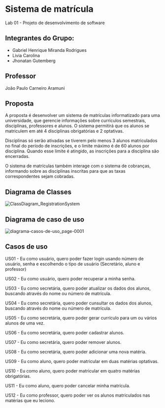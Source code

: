 # Sistema de matrícula

Lab 01 - Projeto de desenvolvimento de software

## Integrantes do Grupo:
- Gabriel Henrique Miranda Rodrigues
- Livia Carolina
- Jhonatan Gutemberg

## Professor
João Paulo Carneiro Aramuni

## Proposta
A proposta é desenvolver um sistema de matrículas informatizado para uma universidade, que gerencie informações sobre currículos semestrais, disciplinas, professores e alunos. O sistema permitirá que os alunos se matriculem em até 4 disciplinas obrigatórias e 2 optativas. 

Disciplinas só serão ativadas se tiverem pelo menos 3 alunos matriculados no final do período de inscrições, e o limite máximo é de 60 alunos por disciplina. Quando esse limite é atingido, as inscrições para a disciplina são encerradas.

O sistema de matrículas também interage com o sistema de cobranças, informando sobre as disciplinas inscritas para que as taxas correspondentes sejam cobradas.

## Diagrama de Classes

![ClassDiagram_RegistrationSystem](https://github.com/user-attachments/assets/70e6be79-5f77-4195-a0d0-8221f4555f0b)
## Diagrama de caso de uso

![diagrama-casos-de-uso_page-0001](https://github.com/user-attachments/assets/2322ea24-efc0-432f-a6c9-defd5ff0de27)

## Casos de uso

US01 - Eu como usuário, quero poder fazer login usando número de usuário, senha e escolhendo o tipo de usuário (Secretário, aluno e professor)

US02 - Eu como usuário, quero poder recuperar a minha senha.

US03 - Eu como secretária, quero poder atualizar os dados dos alunos, buscando através do nome ou número de matrícula.

US04 - Eu como secretária, quero poder cunsultar os dados dos alunos, buscando através do nome ou número de matrícula.

US05 - Eu como secretária, quero poder gerar currículo para um ou vários alunos de uma vez.

US06 - Eu como secretária, quero poder cadastrar alunos.

US07 - Eu como secretária, quero poder remover alunos.

US08 - Eu como secretária, quero poder adicionar uma nova matéria.

US09 - Eu como aluno, quero poder matricular em duas matérias optativas.

US10 - Eu como aluno, quero poder matricular em quatro matérias obrigatórias.

US11 - Eu como aluno, quero poder cancelar minha matrícula.

US12 - Eu como professor, quero poder ver os alunos matriculados nas matérias que eu leciono.


